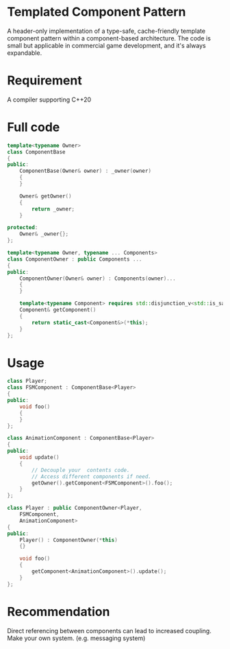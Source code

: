 # Templated Component Pattern
A header-only implementation of a type-safe, cache-friendly template component pattern within a component-based architecture.
The code is small but applicable in commercial game development, and it's always expandable.

# Requirement
A compiler supporting C++20 

# Full code
```cpp
template<typename Owner>
class ComponentBase
{
public:
	ComponentBase(Owner& owner) : _owner(owner)
	{
	}

	Owner& getOwner()
	{
		return _owner;
	}

protected:
	Owner& _owner{};
};

template<typename Owner, typename ... Components>
class ComponentOwner : public Components ...
{
public:
	ComponentOwner(Owner& owner) : Components(owner)...
	{
	}

	template<typename Component> requires std::disjunction_v<std::is_same<Component, Components>...>
	Component& getComponent()
	{
		return static_cast<Component&>(*this);
	}
};
```

# Usage
```cpp
class Player;
class FSMComponent : ComponentBase<Player>
{
public:
	void foo()
	{
	}
};

class AnimationComponent : ComponentBase<Player>
{
public:
	void update()
	{
		// Decouple your  contents code.
		// Access different components if need.
		getOwner().getComponent<FSMComponent>().foo();
	}
};

class Player : public ComponentOwner<Player,
	FSMComponent,
	AnimationComponent>
{
public:
	Player() : ComponentOwner(*this)
	{}

	void foo()
	{
		getComponent<AnimationComponent>().update();
	}
};
```

# Recommendation
Direct referencing between components can lead to increased coupling. Make your own system. (e.g. messaging system)

